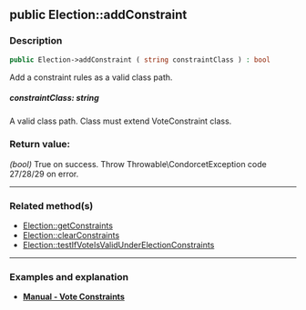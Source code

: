 ## public Election::addConstraint

### Description    

```php
public Election->addConstraint ( string constraintClass ) : bool
```

Add a constraint rules as a valid class path.
    

##### **constraintClass:** *string*   
A valid class path. Class must extend VoteConstraint class.    


### Return value:   

*(bool)* True on success. Throw Throwable\CondorcetException code 27/28/29 on error.


---------------------------------------

### Related method(s)      

* [Election::getConstraints](../Election%20Class/public%20Election--getConstraints.md)    
* [Election::clearConstraints](../Election%20Class/public%20Election--clearConstraints.md)    
* [Election::testIfVoteIsValidUnderElectionConstraints](../Election%20Class/public%20Election--testIfVoteIsValidUnderElectionConstraints.md)    

---------------------------------------

### Examples and explanation

* **[Manual - Vote Constraints](https://github.com/julien-boudry/Condorcet/wiki/II-%23-C.-Result-%23-5.-Vote-Constraints)**    
